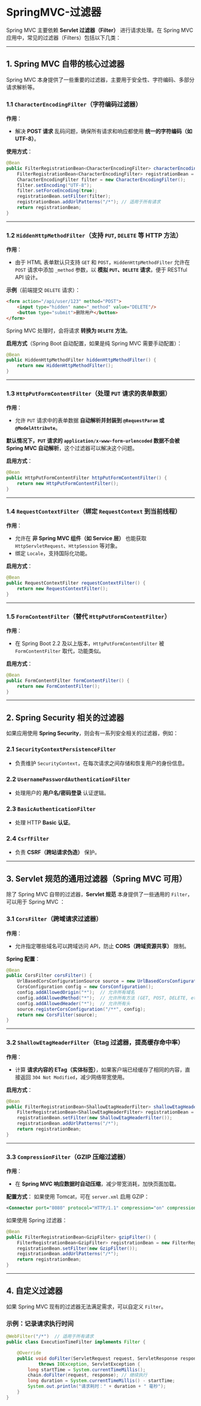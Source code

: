 # SpringMVC-过滤器

Spring MVC 主要依赖 **Servlet 过滤器（Filter）** 进行请求处理。在 Spring MVC 应用中，常见的过滤器（Filters）包括以下几类：  

---

## **1. Spring MVC 自带的核心过滤器**
Spring MVC 本身提供了一些重要的过滤器，主要用于安全性、字符编码、多部分请求解析等。

### **1.1 `CharacterEncodingFilter`（字符编码过滤器）**
**作用**：
- 解决 **POST 请求** 乱码问题，确保所有请求和响应都使用 **统一的字符编码（如 UTF-8）**。

**使用方式**：
```java
@Bean
public FilterRegistrationBean<CharacterEncodingFilter> characterEncodingFilter() {
    FilterRegistrationBean<CharacterEncodingFilter> registrationBean = new FilterRegistrationBean<>();
    CharacterEncodingFilter filter = new CharacterEncodingFilter();
    filter.setEncoding("UTF-8");
    filter.setForceEncoding(true);
    registrationBean.setFilter(filter);
    registrationBean.addUrlPatterns("/*"); // 适用于所有请求
    return registrationBean;
}
```

---

### **1.2 `HiddenHttpMethodFilter`（支持 `PUT`, `DELETE` 等 HTTP 方法）**
**作用**：
- 由于 HTML 表单默认只支持 `GET` 和 `POST`，`HiddenHttpMethodFilter` 允许在 `POST` 请求中添加 `_method` 参数，以 **模拟 `PUT`、`DELETE` 请求**，便于 RESTful API 设计。

**示例**（前端提交 `DELETE` 请求）：  
```html
<form action="/api/user/123" method="POST">
    <input type="hidden" name="_method" value="DELETE"/>
    <button type="submit">删除用户</button>
</form>
```
Spring MVC 处理时，会将请求 **转换为 `DELETE` 方法**。

**启用方式**（Spring Boot 自动配置，如果是纯 Spring MVC 需要手动配置）：
```java
@Bean
public HiddenHttpMethodFilter hiddenHttpMethodFilter() {
    return new HiddenHttpMethodFilter();
}
```

---

### **1.3 `HttpPutFormContentFilter`（处理 `PUT` 请求的表单数据）**
**作用**：
- 允许 `PUT` 请求中的表单数据 **自动解析并封装到 `@RequestParam` 或 `@ModelAttribute`**。

**默认情况下，`PUT` 请求的 `application/x-www-form-urlencoded` 数据不会被 Spring MVC 自动解析**，这个过滤器可以解决这个问题。

**启用方式**：
```java
@Bean
public HttpPutFormContentFilter httpPutFormContentFilter() {
    return new HttpPutFormContentFilter();
}
```

---

### **1.4 `RequestContextFilter`（绑定 `RequestContext` 到当前线程）**
**作用**：
- 允许在 **非 Spring MVC 组件（如 Service 层）** 也能获取 `HttpServletRequest`、`HttpSession` 等对象。
- 绑定 `Locale`，支持国际化功能。

**启用方式**：
```java
@Bean
public RequestContextFilter requestContextFilter() {
    return new RequestContextFilter();
}
```

---

### **1.5 `FormContentFilter`（替代 `HttpPutFormContentFilter`）**
**作用**：
- 在 Spring Boot 2.2 及以上版本，`HttpPutFormContentFilter` 被 `FormContentFilter` 取代，功能类似。

**启用方式**：
```java
@Bean
public FormContentFilter formContentFilter() {
    return new FormContentFilter();
}
```

---

## **2. Spring Security 相关的过滤器**
如果应用使用 **Spring Security**，则会有一系列安全相关的过滤器，例如：

### **2.1 `SecurityContextPersistenceFilter`**
- 负责维护 `SecurityContext`，在每次请求之间存储和恢复用户的身份信息。

### **2.2 `UsernamePasswordAuthenticationFilter`**
- 处理用户的 **用户名/密码登录** 认证逻辑。

### **2.3 `BasicAuthenticationFilter`**
- 处理 HTTP **Basic 认证**。

### **2.4 `CsrfFilter`**
- 负责 **CSRF（跨站请求伪造）** 保护。

---

## **3. Servlet 规范的通用过滤器（Spring MVC 可用）**
除了 Spring MVC 自带的过滤器，**Servlet 规范** 本身提供了一些通用的 `Filter`，可以用于 Spring MVC ：

### **3.1 `CorsFilter`（跨域请求过滤器）**
**作用**：
- 允许指定哪些域名可以跨域访问 API，防止 **CORS（跨域资源共享）** 限制。

**Spring 配置**：
```java
@Bean
public CorsFilter corsFilter() {
    UrlBasedCorsConfigurationSource source = new UrlBasedCorsConfigurationSource();
    CorsConfiguration config = new CorsConfiguration();
    config.addAllowedOrigin("*");  // 允许所有域名
    config.addAllowedMethod("*");  // 允许所有方法 (GET, POST, DELETE, etc.)
    config.addAllowedHeader("*");  // 允许所有头
    source.registerCorsConfiguration("/**", config);
    return new CorsFilter(source);
}
```

---

### **3.2 `ShallowEtagHeaderFilter`（Etag 过滤器，提高缓存命中率）**
**作用**：
- 计算 **请求内容的 ETag（实体标签）**，如果客户端已经缓存了相同的内容，直接返回 `304 Not Modified`，减少网络带宽使用。

**启用方式**：
```java
@Bean
public FilterRegistrationBean<ShallowEtagHeaderFilter> shallowEtagHeaderFilter() {
    FilterRegistrationBean<ShallowEtagHeaderFilter> registrationBean = new FilterRegistrationBean<>();
    registrationBean.setFilter(new ShallowEtagHeaderFilter());
    registrationBean.addUrlPatterns("/*");
    return registrationBean;
}
```

---

### **3.3 `CompressionFilter`（GZIP 压缩过滤器）**
**作用**：
- 在 **Spring MVC 响应数据时自动压缩**，减少带宽消耗，加快页面加载。

**配置方式**：
如果使用 Tomcat，可在 `server.xml` 启用 GZIP：
```xml
<Connector port="8080" protocol="HTTP/1.1" compression="on" compressionMinSize="1024" noCompressionUserAgents="gozilla, traviata" compressibleMimeType="text/html,text/xml,text/plain,text/css,text/javascript,application/javascript,application/json"/>
```
如果使用 Spring 过滤器：
```java
@Bean
public FilterRegistrationBean<GzipFilter> gzipFilter() {
    FilterRegistrationBean<GzipFilter> registrationBean = new FilterRegistrationBean<>();
    registrationBean.setFilter(new GzipFilter());
    registrationBean.addUrlPatterns("/*");
    return registrationBean;
}
```

---

## **4. 自定义过滤器**
如果 Spring MVC 现有的过滤器无法满足需求，可以自定义 `Filter`。

### **示例：记录请求执行时间**
```java
@WebFilter("/*")  // 适用于所有请求
public class ExecutionTimeFilter implements Filter {

    @Override
    public void doFilter(ServletRequest request, ServletResponse response, FilterChain chain)
            throws IOException, ServletException {
        long startTime = System.currentTimeMillis();
        chain.doFilter(request, response); // 继续执行
        long duration = System.currentTimeMillis() - startTime;
        System.out.println("请求耗时：" + duration + " 毫秒");
    }
}
```
